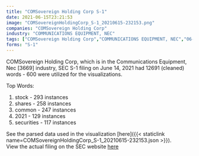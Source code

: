 ```yaml
---
title: "COMSovereign Holding Corp S-1"
date: 2021-06-15T23:21:53
image: "COMSovereignHoldingCorp_S-1_20210615-232153.png"
companies: "COMSovereign Holding Corp"
industry: "COMMUNICATIONS EQUIPMENT, NEC"
tags: ["COMSovereign Holding Corp","COMMUNICATIONS EQUIPMENT, NEC","06-14-2021","S-1"]
forms: "S-1"
---
```

COMSovereign Holding Corp, which is in the Communications Equipment, Nec [3669] industry, SEC S-1 filing on June 14, 2021 had 12691 (cleaned) words - 600 were utilized for the visualizations.

Top Words:
1. stock - 293 instances
2. shares - 258 instances
3. common - 247 instances
4. 2021 - 129 instances
5. securities - 117 instances


See the parsed data used in the visualization [here]({{< staticlink name=COMSovereignHoldingCorp_S-1_20210615-232153.json >}}).  
View the actual filing on the SEC website [here](https://www.sec.gov/Archives/edgar/data/1178727/0001213900-21-032295.txt)